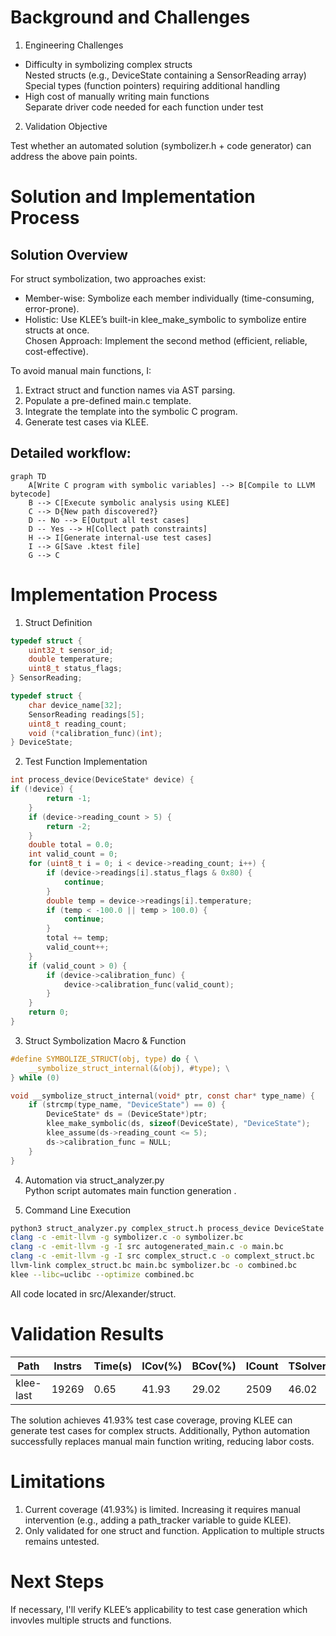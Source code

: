 
# Background and Challenges

1. Engineering Challenges<br>
  - Difficulty in symbolizing complex structs<br>
      Nested structs (e.g., DeviceState containing a SensorReading array)<br>
      Special types (function pointers) requiring additional handling<br>
  - High cost of manually writing main functions<br>
      Separate driver code needed for each function under test<br>

2. Validation Objective<br>

Test whether an automated solution (symbolizer.h + code generator) can address the above pain points.<br>

# Solution and Implementation Process

## Solution Overview

For struct symbolization, two approaches exist:<br>
-   Member-wise: Symbolize each member individually (time-consuming, error-prone). <br>
-	Holistic: Use KLEE’s built-in klee_make_symbolic to symbolize entire structs at once.<br>
Chosen Approach: Implement the second method (efficient, reliable, cost-effective).<br>

To avoid manual main functions, I:
1.	Extract struct and function names via AST parsing.
2.	Populate a pre-defined main.c template.
3.	Integrate the template into the symbolic C program.
4.	Generate test cases via KLEE.

## Detailed workflow:
```mermaid
graph TD
    A[Write C program with symbolic variables] --> B[Compile to LLVM bytecode]
    B --> C[Execute symbolic analysis using KLEE]
    C --> D{New path discovered?}
    D -- No --> E[Output all test cases]
    D -- Yes --> H[Collect path constraints]
    H --> I[Generate internal-use test cases]
    I --> G[Save .ktest file]
    G --> C
```

# Implementation Process
1. Struct Definition
```c
typedef struct {
    uint32_t sensor_id;
    double temperature;
    uint8_t status_flags;
} SensorReading;

typedef struct {
    char device_name[32];
    SensorReading readings[5];
    uint8_t reading_count;
    void (*calibration_func)(int);
} DeviceState;
```

2. Test Function Implementation
```c
int process_device(DeviceState* device) {
if (!device) {
        return -1;
    }
    if (device->reading_count > 5) {
        return -2;
    }
    double total = 0.0;
    int valid_count = 0;
    for (uint8_t i = 0; i < device->reading_count; i++) {
        if (device->readings[i].status_flags & 0x80) {
            continue;
        }
        double temp = device->readings[i].temperature;
        if (temp < -100.0 || temp > 100.0) {
            continue;
        }
        total += temp;
        valid_count++;
    }
    if (valid_count > 0) {
        if (device->calibration_func) {
            device->calibration_func(valid_count);
        }
    }
    return 0;
}
```
3. Struct Symbolization Macro & Function
```c
#define SYMBOLIZE_STRUCT(obj, type) do { \
    __symbolize_struct_internal(&(obj), #type); \
} while (0)

void __symbolize_struct_internal(void* ptr, const char* type_name) {
    if (strcmp(type_name, "DeviceState") == 0) {
        DeviceState* ds = (DeviceState*)ptr;
        klee_make_symbolic(ds, sizeof(DeviceState), "DeviceState");
        klee_assume(ds->reading_count <= 5);
        ds->calibration_func = NULL;
    }
}
```
4. Automation via struct_analyzer.py<br>
Python script automates main function generation .

5. Command Line Execution
```bash
python3 struct_analyzer.py complex_struct.h process_device DeviceState
clang -c -emit-llvm -g symbolizer.c -o symbolizer.bc
clang -c -emit-llvm -g -I src autogenerated_main.c -o main.bc
clang -c -emit-llvm -g -I src complex_struct.c -o complext_struct.bc
llvm-link complex_struct.bc main.bc symbolizer.bc -o combined.bc
klee --libc=uclibc --optimize combined.bc
```

All code located in src/Alexander/struct.
 
# Validation Results

|  Path   |  Instrs|  Time(s)|  ICov(%)|  BCov(%)|  ICount|  TSolver(%)|
|----------|--------|---------|---------|----------|-------|-------------------|
|klee-last|   19269|     0.65|    41.93|    29.02|    2509|       46.02|


The solution achieves 41.93% test case coverage, proving KLEE can generate test cases for complex structs. Additionally, Python automation successfully replaces manual main function writing, reducing labor costs.
 
# Limitations
1.	Current coverage (41.93%) is limited. Increasing it requires manual intervention (e.g., adding a path_tracker variable to guide KLEE).
2.	Only validated for one struct and function. Application to multiple structs remains untested.
 
# Next Steps
If necessary, I'll verify KLEE’s applicability to test case generation which invovles multiple structs and functions.

